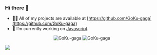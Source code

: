 ### Hi there 👋

<!--
**GoKu-gaga/GoKu-gaga** is a ✨ _special_ ✨ repository because its `README.md` (this file) appears on your GitHub profile.

Here are some ideas to get you started:

- 🔭 I’m currently working on ...
- 🌱 I’m currently learning ...
- 👯 I’m looking to collaborate on ...
- 🤔 I’m looking for help with ...
- 💬 Ask me about ...
- 📫 How to reach me: ...
- 😄 Pronouns: ...
- ⚡ Fun fact: ...
-->

- 👨‍💻 All of my projects are available at [https://github.com/GoKu-gaga](https://github.com/GoKu-gaga)
- 🔭 I’m currently working on [Javascript](https://developer.mozilla.org/zh-CN/docs/Web/JavaScript).

<p align="center">
  <img src="https://github-readme-stats.vercel.app/api/top-langs/?username=GoKu-gaga&layout=compact" alt="GoKu-gaga" />
  <img src="https://github-readme-stats.vercel.app/api?username=GoKu-gaga&show_icons=true" alt="GoKu-gaga" />
</p>

![](https://visitor-badge.glitch.me/badge?page_id=GoKu-gaga.GoKu-gaga)
